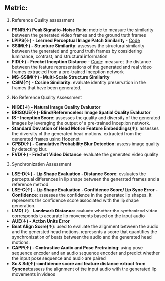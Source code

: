
## Metric:
1. Reference Quality assessment
- **PSNR(&#8593;) Peak Signalto-Noise Ratio**: metric to measure the similarity between the generated video frames and the ground truth frames <br>
- **LPIPS(&#8595;) - Learned Perceptual Image Patch Similarity** - [Code](https://github.com/richzhang/PerceptualSimilarity)<br>
- **SSIM(&#8593;) - Structure Similarity**: assesses the structural similarity between the generated and ground truth frames by considering luminance, contrast, and structural information <br>
- **FID(&#8595;) - Frechet Inception Distance** - [Code](https://github.com/Po-Hsun-Su/pytorch-ssim): measures the distance between the feature representations of the generated and real video frames extracted from a pre-trained Inception network <br>
- **MS-SSIM(&#8593;) - Multi-Scale Structure Similarity** <br>
- **CSIM(&#8593;) - Cosine Similarity**: evaluate identity preservation in the frames that have been generated. <br>
2. No Reference Quality Assessment
- **NIQE(&#8595;) - Natural Image Quality Evaluator**
- **BRISQUE(&#8595;)- Blind/Referenceless Image Spatial Quality Evaluator**
- **IS - Inception Score**: assesses the quality and diversity of the generated images by leveraging the output of a pre-trained Inception network. <br>
- **Standard Deviation of Head Motion Feature Embeddings(&#8593;)**: assesses the diversity of the generated head motions. extracted from the generated frames using Hopenet <br>
- **CPBD(&#8593;) - Cumulative Probability Blur Detection**: assess image quality by detecting blur. <br>
- **FVD(&#8595;) - Fréchet Video Distance**: evaluate the generated video quality
3. Synchronization Assessment
- **LSE-D(&#8595;) - Lip Shape Evaluation - Distance Score**: evaluates the perceptual differences in lip shape between the generated frames and a reference method <br>
- **LSE-C(&#8593;) - Lip Shape Evaluation - Confidence Score/ Lip Sync Error - Confidence**: assesses the confidence in the generated lip shapes. It represents the confidence score associated with the lip shape generation. <br>
- **LMD(&#8595;) - Landmark Distance**:  evaluate whether the synthesized video corresponds to accurate lip movements based on the input audio <br>
- **AUE(&#8595;) - Action Units Error**
- **Beat Align Score(&#8593;)**: used to evaluate the alignment between the audio and the generated head motions. represents a score that quantifies the synchronization of beats between the audio and the generated head motions. <br>
- **CAPP(&#8593;) - Contrastive Audio and Pose Pretraining**: using pose sequence encoder and an audio sequence encoder and predict whether the input pose sequence and audio are paired <br>
- **Sc & Sd(&#8593;)-confidence score and feature distance extract from Syncnet**:assess the alignment of the input audio with the generated lip movements in videos
